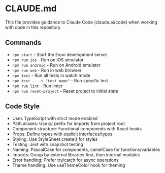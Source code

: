 # CLAUDE.md

This file provides guidance to Claude Code (claude.ai/code) when working with code in this repository.

## Commands
- `npm start` - Start the Expo development server
- `npm run ios` - Run on iOS simulator
- `npm run android` - Run on Android emulator
- `npm run web` - Run in web browser
- `npm test` - Run all tests in watch mode
- `npm test -- -t "test name"` - Run specific test
- `npm run lint` - Run linter
- `npm run reset-project` - Reset project to initial state

## Code Style
- Uses TypeScript with strict mode enabled
- Path aliases: Use `@/` prefix for imports from project root
- Component structure: Functional components with React hooks
- Props: Define types with explicit interfaces/types
- Styling: Use StyleSheet.create() for styles
- Testing: Jest with snapshot testing
- Naming: PascalCase for components, camelCase for functions/variables
- Imports: Group by external libraries first, then internal modules
- Error handling: Prefer try/catch for async operations
- Theme handling: Use useThemeColor hook for theming